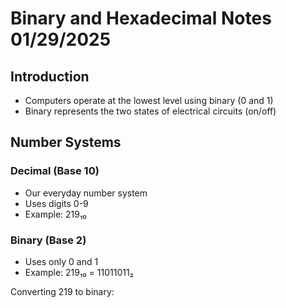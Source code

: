 # Binary and Hexadecimal Notes 01/29/2025

## Introduction
- Computers operate at the lowest level using binary (0 and 1)
- Binary represents the two states of electrical circuits (on/off)

## Number Systems

### Decimal (Base 10)
- Our everyday number system
- Uses digits 0-9
- Example: 219₁₀

### Binary (Base 2)
- Uses only 0 and 1
- Example: 219₁₀ = 11011011₂
  
Converting 219 to binary: 